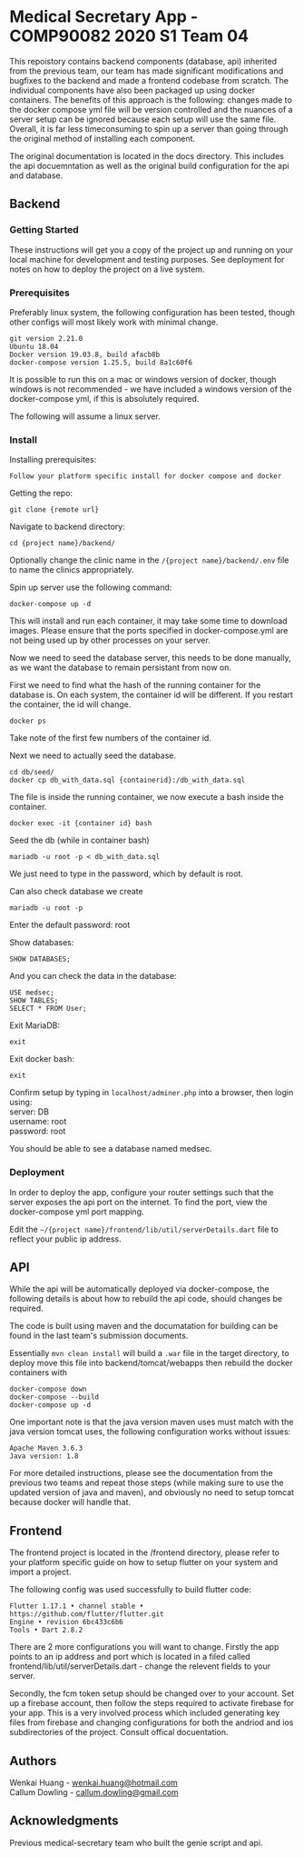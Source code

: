 
# Medical Secretary App - COMP90082 2020 S1 Team 04

This repoistory contains backend components (database, api) inherited from the previous team, our team has made significant modifications and bugfixes to the backend and made a frontend codebase from scratch. The individual components have also been packaged up using docker containers. The benefits of this approach is the following: changes made to the docker compose yml file will be version controlled and the nuances of a server setup can be ignored because each setup will use the same file. Overall, it is far less timeconsuming to spin up a server than going through the original method of installing each component.  

The original documentation is located in the docs directory. This includes the api docuemntation as well as the original build configuration for the api and database.

## Backend

### Getting Started

These instructions will get you a copy of the project up and running on your local machine for development and testing purposes. See deployment for notes on how to deploy the project on a live system.  

### Prerequisites

Preferably linux system, the following configuration has been tested, though other configs will most likely work with minimal change.  

```
git version 2.21.0
Ubuntu 18.04
Docker version 19.03.8, build afacb8b
docker-compose version 1.25.5, build 8a1c60f6
```

It is possible to run this on a mac or windows version of docker, though windows is not recommended - we have included a windows version of the docker-compose yml, if this is absolutely required.  

The following will assume a linux server.

### Install

Installing prerequisites:  

```
Follow your platform specific install for docker compose and docker
```

Getting the repo:  

```
git clone {remote url}
```

Navigate to backend directory:  

```
cd {project name}/backend/
```

Optionally change the clinic name in the ```/{project name}/backend/.env``` file to name the clinics appropriately.  

Spin up server use the following command:  

```
docker-compose up -d
```

This will install and run each container, it may take some time to download images. Please ensure that the ports specified in docker-compose.yml are not being used up by other processes on your server.  

Now we need to seed the database server, this needs to be done manually, as we want the database to remain persistant from now on.  

First we need to find what the hash of the running container for the database is. On each system, the container id will be different. If you restart the container, the id will change.  

```
docker ps
```

Take note of the first few numbers of the container id.  

Next we need to actually seed the database.  

```
cd db/seed/
docker cp db_with_data.sql {containerid}:/db_with_data.sql
```

The file is inside the running container, we now execute a bash inside the container.  

```
docker exec -it {container id} bash
```

Seed the db (while in container bash)  

```
mariadb -u root -p < db_with_data.sql
```

We just need to type in the password, which by default is root.  

Can also check database we create  

```
mariadb -u root -p
```

Enter the default password: root  

Show databases:  

```
SHOW DATABASES;
```

And you can check the data in the database:  

```
USE medsec;
SHOW TABLES;
SELECT * FROM User;
```

Exit MariaDB:  

```
exit
```

Exit docker bash:  

```
exit
```

Confirm setup by typing in ```localhost/adminer.php``` into a browser, then login using:  
server: DB  
username: root  
password: root  

You should be able to see a database named medsec.  

### Deployment

In order to deploy the app, configure your router settings such that the server exposes the api port on the internet. To find the port, view the docker-compose yml port mapping.  

Edit the ```~/{project name}/frontend/lib/util/serverDetails.dart``` file to reflect your public ip address.  

## API

While the api will be automatically deployed via docker-compose, the following details is about how to rebuild the api code, should changes be required.  

The code is built using maven and the documatation for building can be found in the last team's submission documents.  

Essentially ```mvn clean install``` will build a ```.war``` file in the target directory, to deploy move this file into backend/tomcat/webapps then rebuild the docker containers with  

```
docker-compose down
docker-compose --build
docker-compose up -d
```

One important note is that the java version maven uses must match with the java version tomcat uses, the following configuration works without issues:  

```
Apache Maven 3.6.3
Java version: 1.8
```

For more detailed instructions, please see the documentation from the previous two teams and repeat those steps (while making sure to use the updated version of java and maven), and obviously no need to setup tomcat because docker will handle that.  

## Frontend

The frontend project is located in the /frontend directory, please refer to your platform specific guide on how to setup flutter on your system and import a project.  

The following config was used successfully to build flutter code:  

```
Flutter 1.17.1 • channel stable • https://github.com/flutter/flutter.git
Engine • revision 6bc433c6b6
Tools • Dart 2.8.2
```

There are 2 more configurations you will want to change. Firstly the app points to an ip address and port which is located in a filed called frontend/lib/util/serverDetails.dart - change the relevent fields to your server.  

Secondly, the fcm token setup should be changed over to your account. Set up a firebase account, then follow the steps required to activate firebase for your app. This is a very involved process which included generating key files from firebase and changing configurations for both the andriod and ios subdirectories of the project. Consult offical docuentation.  

## Authors

Wenkai Huang - wenkai.huang@hotmail.com  
Callum Dowling - callum.dowling@gmail.com

## Acknowledgments

Previous medical-secretary team who built the genie script and api.